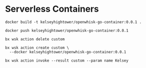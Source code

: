 # Serverless Containers

```
docker build -t kelseyhightower/openwhisk-go-container:0.0.1 .
```

```
docker push kelseyhightower/openwhisk-go-container:0.0.1
```

```
bx wsk action delete custom
```

```
bx wsk action create custom \
  --docker kelseyhightower/openwhisk-go-container:0.0.1
```

```
bx wsk action invoke --result custom --param name Kelsey
```
